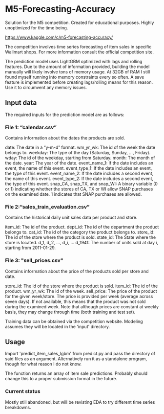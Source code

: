 # M5-Forecasting-Accuracy

Solution for the M5 competition. Created for educational purposes. Highly unoptimized for the time being.

https://www.kaggle.com/c/m5-forecasting-accuracy/

The competition involves time series forecasting of item sales in specific Wallmart shops. For more information consult the official competition site.

The prediction model uses LightGBM optimized with lags and rolling features.
Due to the amount of information provided, building the model manually will likely involve tons of memory usage.
At 32GB of RAM I still found myself running into memory constraints every so often. A save feature is implemented before creating lags/rolling means for this reason.
Use it to circumvent any memory issues.

## Input data

The required inputs for the prediction model are as follows:

### File 1: “calendar.csv” 
Contains information about the dates the products are sold.

date: The date in a “y-m-d” format.
wm_yr_wk: The id of the week the date belongs to.
weekday: The type of the day (Saturday, Sunday, …, Friday).
wday: The id of the weekday, starting from Saturday.
month: The month of the date.
year: The year of the date.
event_name_1: If the date includes an event, the name of this event.
event_type_1: If the date includes an event, the type of this event.
event_name_2: If the date includes a second event, the name of this event.
event_type_2: If the date includes a second event, the type of this event.
snap_CA, snap_TX, and snap_WI: A binary variable (0 or 1) indicating whether the stores of CA, TX or WI allow SNAP purchases on the examined date. 1 indicates that SNAP purchases are allowed.

### File 2:“sales_train_evaluation.csv” 
Contains the historical daily unit sales data per product and store.

item_id: The id of the product.
dept_id: The id of the department the product belongs to.
cat_id: The id of the category the product belongs to.
store_id: The id of the store where the product is sold.
state_id: The State where the store is located.
d_1, d_2, …, d_i, … d_1941: The number of units sold at day i, starting from 2011-01-29.

### File 3: "sell_prices.csv"
Contains information about the price of the products sold per store and date.

store_id: The id of the store where the product is sold.
item_id: The id of the product.
wm_yr_wk: The id of the week.
sell_price: The price of the product for the given week/store. The price is provided per week (average across seven days). If not available, this means that the product was not sold during the examined week. Note that although prices are constant at weekly basis, they may change through time (both training and test set).




Training data can be obtained via the competition website. Modeling assumes they will be located in the 'input' directory.

## Usage

Import 'predict_item_sales_lgbm' from predict.py and pass the directory of said files as an argument.
Alternatively run it as a standalone program, though for what reason I do not know.

The function returns an array of item sale predictions. Probably should change this to a proper submission format in the future.


### Current status
Mostly still abandoned, but will be revisting EDA to try different time series breakdowns.
